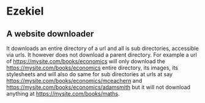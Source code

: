 # Ezekiel

## A website downloader

It downloads an entire directory of a url and all is sub directories, accessible via urls. It however does not download a parent directory. For example a url of https://mysite.com/books/economics will only download the https://mysite.com/books/economics entire directory, its images, its stylesheets and will also do same for sub directories at urls at say https://mysite.com/books/economics/mceachern and  https://mysite.com/books/economics/adamsmith but it will not download anything at https://mysite.com/books/maths.